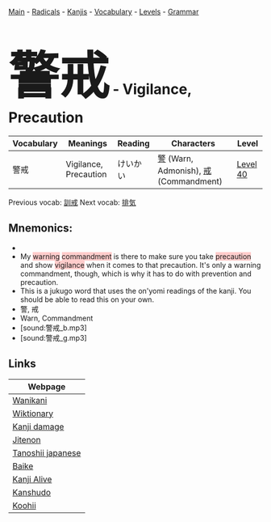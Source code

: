 <style> bigfont {font-size: 100px}</style>
[Main](../README.md) -
[Radicals](../radicals.md) -
[Kanjis](../kanjis.md) -
[Vocabulary](../vocabulary.md) -
[Levels](../levels.md) -
[Grammar](../grammar.md)
# <bigfont> 警戒</bigfont> - Vigilance, Precaution 

| Vocabulary | Meanings | Reading | Characters | Level |
| --- | --- | --- | --- | --- |
| 警戒 | Vigilance, Precaution | けいかい |  [警](../kanjis/警.md) (Warn, Admonish), [戒](../kanjis/戒.md) (Commandment) | [Level 40](../levels/wk_level40.md) |

Previous vocab: [訓戒](訓戒.md) Next vocab: [排気](排気.md) 

## Mnemonics:

* 
* My <span style="background-color:#ffcccb"> warning</span> <span style="background-color:#ffcccb"> commandment</span> is there to make sure you take <span style="background-color:#ffcccb"> precaution</span> and show <span style="background-color:#ffcccb"> vigilance</span> when it comes to that precaution. It's only a warning commandment, though, which is why it has to do with prevention and precaution.
* This is a jukugo word that uses the on'yomi readings of the kanji. You should be able to read this on your own.
* 警, 戒
* Warn, Commandment
* [sound:警戒_b.mp3]
* [sound:警戒_g.mp3]


## Links 

| Webpage |
| --- |
| [Wanikani          ](https://www.wanikani.com/kanji/警戒) |
| [Wiktionary        ](https://en.wiktionary.org/wiki/警戒) |
| [Kanji damage      ](http://www.kanjidamage.com/kanji/search?utf8=✓&q=警戒) |
| [Jitenon           ](https://jitenon.com/kanji/警戒) |
| [Tanoshii japanese ](https://www.tanoshiijapanese.com/dictionary/kanji.cfm?k=警戒) |
| [Baike             ](https://baike.baidu.com/item/警戒) |
| [Kanji Alive       ](https://app.kanjialive.com/警戒) |
| [Kanshudo          ](https://www.kanshudo.com/searchmn?q=警戒) |
| [Koohii            ](https://kanji.koohii.com/study/kanji/警戒) |
